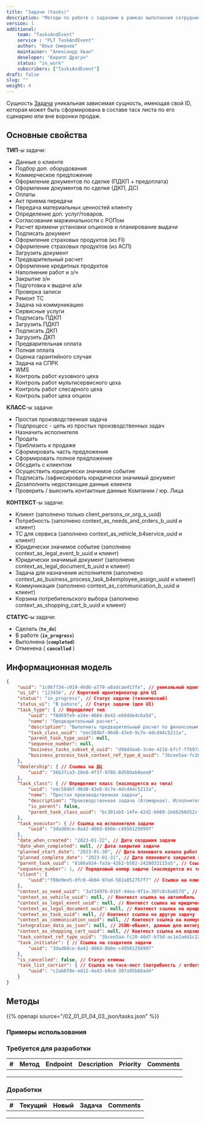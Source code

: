 ```yaml
---
title: "Задачи (tasks)"
description: "Методы по работе с задачами в рамках выполнения сотрудниками бизнес-процесса"
version: 1
additional:
    team: "TasksAndEvent"
    service : "PLT TaskAndEvent"
    author: "Илья Смирнов"
    maintainer: "Александр Хван"
    developer: "Кирилл Драгун"
    status: "in_work"
    subscribers: ["TasksAndEvent"]
draft: false
slug: ""
weight: 4
---
```



Сущность [Задача](https://doc-notifs-main.com-dev.int.rolfcorp.ru/02_info_model/06_task/) уникальная зависимая сущность, имеющая свой ID, которая может быть сформирована в составе таск листа по его сценарию или вне воронки продаж.

## Основные свойства

**ТИП**-ы задачи: 

* Данные о клиенте
* Подбор доп. оборудования
* Коммерческое предложение
* Оформление документов по сделке (ПДКП + предоплата)
* Оформление документов по сделке (ДКП, ДС)
* Оплаты
* Акт приема передачи
* Передача материальных ценностей клиенту
* Определение доп. услуг/товаров.
* Согласование маржинальности с РОПом
* Расчет времени установки опционов и планирование выдачи
* Подписать документ
* Оформление страховых продуктов (из FI)
* Оформление страховых продуктов (из АСП)
* Загрузить документ
* Предварительный расчет
* Оформление кредитных продуктов
* Наполнение работ и з/ч
* Закрытие з/н
* Подготовка к выдаче а/м
* Проверка записи
* Ремонт ТС
* Задача на коммуникацию
* Сервисные услуги
* Подписать ПДКП
* Загрузить ПДКП
* Подписать ДКП
* Загрузить ДКП
* Предварительная оплата
* Полная оплата
* Оценка гарантийного случая
* Задача на СПРК
* WMS
* Контроль работ кузовного цеха
* Контроль работ мультисервисного цеха
* Контроль работ слесарного цеха
* Контроль работ цеха опцион

**КЛАСС**-ы задачи: 

* Простая производственная задача
* Подпроцесс - цепь из простых производственных задач
* Назначить исполнителя
* Продать
* Приблизить к продаже
* Сформировать часть предложения
* Сформировать полное предложение
* Обсудить с клиентом
* Осуществить юридически значимое событие
* Подписать /зафиксировать юридически значимый документ
* Дозаполнить недостающие данные клиента
* Проверить / выяснить контактные данные Компании / юр. Лица

**КОНТЕКСТ**-ы задачи:

* Клиент (заполнено только client_persons_or_org_s_uuid)
* Потребность (заполнено context_as_needs_and_orders_b_uuid и клиент)
* ТС для сервиса (заполнено context_as_vehicle_b4service_uuid и клиент)
* Юридически значимое событие (заполнено context_as_legal_event_b_uuid и клиент)
* Юридически значимый документ (заполнено context_as_legal_document_b_uuid и клиент)
* Задача для назначения исполнителя (заполнено context_as_business_process_task_b4employee_assign_uuid и клиент)
* Коммуникация (заполнено context_as_communication_b_uuid и клиент)
* Корзина потребительского выбора (заполнено context_as_shopping_cart_b_uuid и клиент)

**СТАТУС**-ы задачи: 

* Сделать (**`to_do`**)
* В работе (**`in_progress`**)
* Выполнена (**`completed`**)
* Отменена ( **`cancelled`** )

## Информационная модель

```json
{
    "uuid": "1c067734-c019-46d6-a779-a8adcae417fe", // уникальный идентификатор в БД
    "ui_id": "123456", // Короткий идентификатор для UI
    "status": "in_progress", // Статус задачи (технический)
    "status_ui": "В работе", // Статус задачи (для UI)
    "task_type": { // Определяет тип 
        "uuid": "f8d697e9-a34e-4084-8e42-e60dde4c0a5d",
        "name": "Предварительный расчет",
        "description": "Выполнить предварительный расчет по финансовым продуктам.",
        "task_class_uuid": "eec584bf-96d8-43e8-9c7e-4dcd44c5211a",
        "parent_task_type_uuid": null,
        "sequence_number": null,
        "business_tasks_subset_d_uuid": "d98ddaab-3c4e-4218-bfcf-ff697a063c9b",
        "business_process_task_context_ref_type_d_uuid": "3bcee5aa-fc20-40d7-b75d-ac1e2add1c22"
    },
    "dealership": { // Ссылка на ДЦ
        "uuid": "36637ca3-20e0-4f37-9705-8d50dab0aee0"
    },
    "task_class": { // Определяет класс (наследуется из типа)
        "uuid": "eec584bf-96d8-43e8-9c7e-4dcd44c5211a",
        "name": "Простая производственная задача",
        "description": "Производственная задача (Атомарная). Исполнитель: Из группирующей задачи; Триггерящее/создающее техническое событие: Создани группирующей задачи; Как фиксируется выполнение/отмена: Исполнитель задачи жмёт кнопку либо выполнил / либо отмена; Триггер завершения технического события: Явная команда пользователя-исполнителя.",
        "is_parent": false,
        "parent_task_class_uuid": "bc301ab5-14fe-42d2-b069-2e66260d52cf"
    },
    "task_executor": { // Ссылка на исполнителя задачи
        "uuid": "3dad60ce-8a42-406d-8b0e-c49561256997"
    },
    "date_when_created": "2023-01-22", // Дата создания задачи
    "date_when_completed": null, // Дата закрытия задачи
    "planned_start_date": "2023-01-30", // Дата планового начала работ по задаче
    "planned_complete_date": "2023-01-31", // Дата планового закрытия задачи
    "parent_task_uuid": "8106a924-fa3a-4262-b502-2428033115a5", // Ссылка на родительскую задачу
    "sequence_number": 1, // Порядковый номер задачи (наследуется из типа)
    "client": {
        "uuid":"f08e9ee5-dfc0-4b04-97ed-582a852757f7" // Ссылка на клиента
    },
    "context_as_need_uuid": "3af3d976-01bf-44ea-9f1a-30fc8c0a057d", // Контекст ссылка на потребность
    "context_as_vehicle_uuid": null, // Контекст ссылка на автомобиль 
    "context_as_legal_event_uuid": null, // Контекст ссылка на юридически значимое событие
    "context_as_legal_document_uuid": null, // Контекст ссылка на юридически значимый документ
    "context_as_task_uuid": null, // Контекст ссылка на другую задачу
    "context_as_communication_uuid": null, // Контекст ссылка на коммуникацию
    "integration_data_as_json": null, // JSON-объект, данные для интеграции с третьими системами
    "context_as_shopping_cart_uuid": null, // Контекст ссылка на корзину
    "task_context_ref_type_uuid": "3bcee5aa-fc20-40d7-b75d-ac1e2add1c22", // Тип контекста в задачах бизнес-процесса (наследуется из типа)
    "task_initiator": { // Ссылка на создателя задачи
        "uuid": "3dad60ce-8a42-406d-8b0e-c49561256997"
    },  
    "is_cancelled": false, // Статус отмены
    "task_list_carrier": { // Ссылка на таск-лист (потребность / orders) задачи
        "uuid": "c2ab6f8e-ed12-4a43-b9cd-307a95b68ad4"
    }
}
```

## Методы

{{% openapi source="/02_01_01_04_03_json/tasks.json" %}}

### Примеры использования



### Требуется для разработки

| #   | Метод | Endpoint | Description | Priority | Comments |
| --- | ----- | -------- | ----------- | -------- | -------- |
|     |       |          |             |          |          |
|     |       |          |             |          |          |
|     |       |          |             |          |          |


### Доработки

| #   | Текущий | Новый | Задача | Comments |
| --- | ------- | ----- | ------ | -------- |
|     |         |       |        |          |
|     |         |       |        |          |
|     |         |       |        |          |

